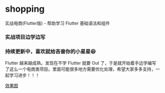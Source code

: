 # shopping
实战电商(Flutter版) - 帮助学习 Flutter 基础语法和组件

### 实战项目边学边写
### 持续更新中，喜欢就给吝啬你的小星星😆
Flutter 越来越成熟。发现在不学 Flutter 就要 Out 了，于是就开始着手边学编写了这么一个电商类项目。里面可能很多地方需要优化处理，希望大家多多支持，一起学习进步！！！

[效果图](https://github.com/HanQiGod/shopping/blob/master/slw.gif)

